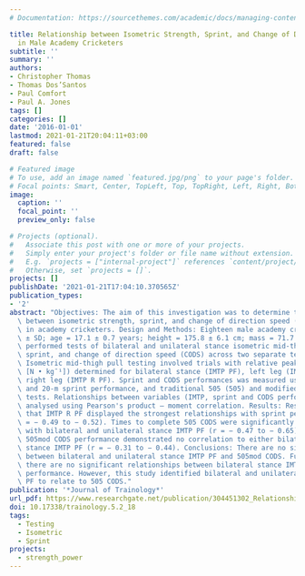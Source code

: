 ```yaml
---
# Documentation: https://sourcethemes.com/academic/docs/managing-content/

title: Relationship between Isometric Strength, Sprint, and Change of Direction Speed
  in Male Academy Cricketers
subtitle: ''
summary: ''
authors:
- Christopher Thomas
- Thomas Dos’Santos
- Paul Comfort
- Paul A. Jones
tags: []
categories: []
date: '2016-01-01'
lastmod: 2021-01-21T20:04:11+03:00
featured: false
draft: false

# Featured image
# To use, add an image named `featured.jpg/png` to your page's folder.
# Focal points: Smart, Center, TopLeft, Top, TopRight, Left, Right, BottomLeft, Bottom, BottomRight.
image:
  caption: ''
  focal_point: ''
  preview_only: false

# Projects (optional).
#   Associate this post with one or more of your projects.
#   Simply enter your project's folder or file name without extension.
#   E.g. `projects = ["internal-project"]` references `content/project/deep-learning/index.md`.
#   Otherwise, set `projects = []`.
projects: []
publishDate: '2021-01-21T17:04:10.370565Z'
publication_types:
- '2'
abstract: "Objectives: The aim of this investigation was to determine the relationships\
  \ between isometric strength, sprint, and change of direction speed (CODS) performance\
  \ in academy cricketers. Design and Methods: Eighteen male academy cricketers (mean\
  \ ± SD; age = 17.1 ± 0.7 years; height = 175.8 ± 6.1 cm; mass = 71.7 ± 11.3 kg)\
  \ performed tests of bilateral and unilateral stance isometric mid-thigh pull (IMTP),\
  \ sprint, and change of direction speed (CODS) across two separate testing sessions.\
  \ Isometric mid-thigh pull testing involved trials with relative peak force (PF\
  \ [N • kgˉ¹]) determined for bilateral stance (IMTP PF), left leg (IMTP L PF), and\
  \ right leg (IMTP R PF). Sprint and CODS performances was measured using 5-, 10-,\
  \ and 20-m sprint performance, and traditional 505 (505) and modified 505 (505mod)\
  \ tests. Relationships between variables (IMTP, sprint and CODS performances) were\
  \ analysed using Pearson's product – moment correlation. Results: Results suggest\
  \ that IMTP R PF displayed the strongest relationships with sprint performance (r\
  \ = − 0.49 to − 0.52). Times to complete 505 CODS were significantly correlated\
  \ with bilateral and unilateral stance IMTP PF (r = − 0.47 to − 0.65), whereas modified\
  \ 505mod CODS performance demonstrated no correlation to either bilateral or unilateral\
  \ stance IMTP PF (r = − 0.31 to − 0.44). Conclusions: There are no significant relationships\
  \ between bilateral and unilateral stance IMTP PF and 505mod CODS. Furthermore,\
  \ there are no significant relationships between bilateral stance IMTP PF and sprint\
  \ performance. However, this study identified bilateral and unilateral stance IMTP\
  \ PF to relate to 505 CODS."
publication: '*Journal of Trainology*'
url_pdf: https://www.researchgate.net/publication/304451302_Relationship_between_Isometric_Strength_Sprint_and_Change_of_Direction_Speed_in_Male_Academy_Cricketers
doi: 10.17338/trainology.5.2_18
tags:
  - Testing
  - Isometric
  - Sprint
projects:
  - strength_power
---
```

